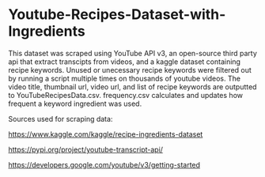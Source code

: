 # Youtube-Recipes-Dataset-with-Ingredients
This dataset was scraped using YouTube API v3, an open-source third party api that extract transcipts from videos, and a kaggle dataset containing recipe keywords.
Unused or unecessary recipe keywords were filtered out by running a script multiple times on thousands of youtube videos. The video title, thumbnail url, video url, and list
of recipe keywords are outputted to YouTubeRecipesData.csv. frequency.csv calculates and updates how frequent a keyword ingredient was used.


Sources used for scraping data:

https://www.kaggle.com/kaggle/recipe-ingredients-dataset

https://pypi.org/project/youtube-transcript-api/

https://developers.google.com/youtube/v3/getting-started
